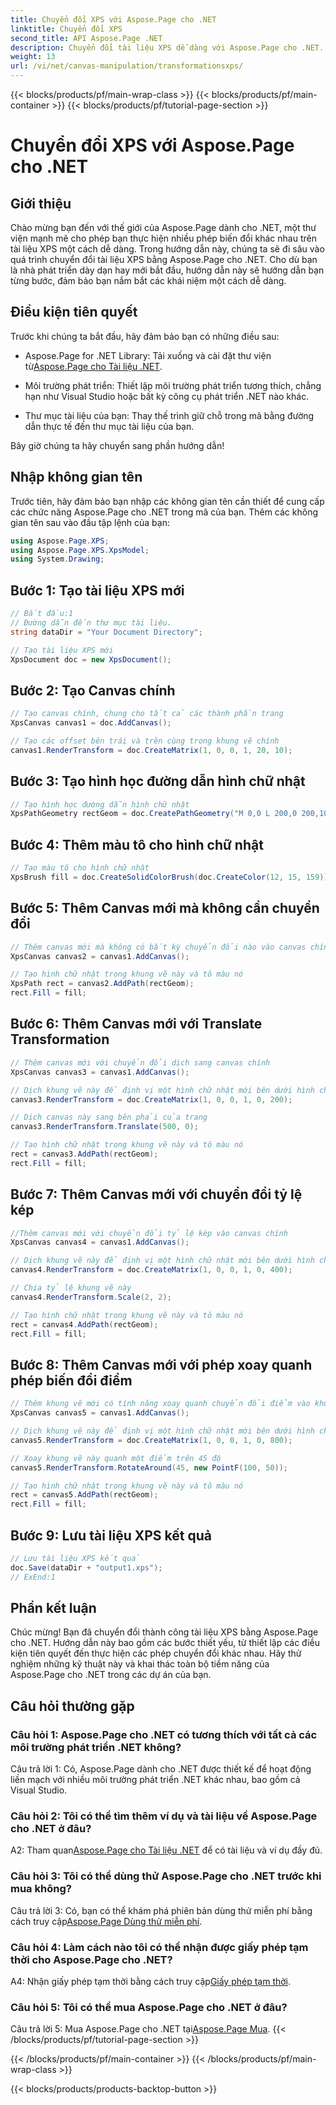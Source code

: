 ```yaml
---
title: Chuyển đổi XPS với Aspose.Page cho .NET
linktitle: Chuyển đổi XPS
second_title: API Aspose.Page .NET
description: Chuyển đổi tài liệu XPS dễ dàng với Aspose.Page cho .NET. Hãy làm theo hướng dẫn từng bước của chúng tôi để chuyển đổi liền mạch.
weight: 13
url: /vi/net/canvas-manipulation/transformationsxps/
---
```


{{< blocks/products/pf/main-wrap-class >}}
{{< blocks/products/pf/main-container >}}
{{< blocks/products/pf/tutorial-page-section >}}

# Chuyển đổi XPS với Aspose.Page cho .NET

## Giới thiệu

Chào mừng bạn đến với thế giới của Aspose.Page dành cho .NET, một thư viện mạnh mẽ cho phép bạn thực hiện nhiều phép biến đổi khác nhau trên tài liệu XPS một cách dễ dàng. Trong hướng dẫn này, chúng ta sẽ đi sâu vào quá trình chuyển đổi tài liệu XPS bằng Aspose.Page cho .NET. Cho dù bạn là nhà phát triển dày dạn hay mới bắt đầu, hướng dẫn này sẽ hướng dẫn bạn từng bước, đảm bảo bạn nắm bắt các khái niệm một cách dễ dàng.

## Điều kiện tiên quyết

Trước khi chúng ta bắt đầu, hãy đảm bảo bạn có những điều sau:

-  Aspose.Page for .NET Library: Tải xuống và cài đặt thư viện từ[Aspose.Page cho Tài liệu .NET](https://reference.aspose.com/page/net/).

- Môi trường phát triển: Thiết lập môi trường phát triển tương thích, chẳng hạn như Visual Studio hoặc bất kỳ công cụ phát triển .NET nào khác.

- Thư mục tài liệu của bạn: Thay thế trình giữ chỗ trong mã bằng đường dẫn thực tế đến thư mục tài liệu của bạn.

Bây giờ chúng ta hãy chuyển sang phần hướng dẫn!

## Nhập không gian tên

Trước tiên, hãy đảm bảo bạn nhập các không gian tên cần thiết để cung cấp các chức năng Aspose.Page cho .NET trong mã của bạn. Thêm các không gian tên sau vào đầu tập lệnh của bạn:

```csharp
using Aspose.Page.XPS;
using Aspose.Page.XPS.XpsModel;
using System.Drawing;
```

## Bước 1: Tạo tài liệu XPS mới

```csharp
// Bắt đầu:1
// Đường dẫn đến thư mục tài liệu.
string dataDir = "Your Document Directory";

// Tạo tài liệu XPS mới
XpsDocument doc = new XpsDocument();
```

## Bước 2: Tạo Canvas chính

```csharp
// Tạo canvas chính, chung cho tất cả các thành phần trang
XpsCanvas canvas1 = doc.AddCanvas();

// Tạo các offset bên trái và trên cùng trong khung vẽ chính
canvas1.RenderTransform = doc.CreateMatrix(1, 0, 0, 1, 20, 10);
```

## Bước 3: Tạo hình học đường dẫn hình chữ nhật

```csharp
// Tạo hình học đường dẫn hình chữ nhật
XpsPathGeometry rectGeom = doc.CreatePathGeometry("M 0,0 L 200,0 200,100 0,100 Z");
```

## Bước 4: Thêm màu tô cho hình chữ nhật

```csharp
// Tạo màu tô cho hình chữ nhật
XpsBrush fill = doc.CreateSolidColorBrush(doc.CreateColor(12, 15, 159));
```

## Bước 5: Thêm Canvas mới mà không cần chuyển đổi

```csharp
// Thêm canvas mới mà không có bất kỳ chuyển đổi nào vào canvas chính
XpsCanvas canvas2 = canvas1.AddCanvas();

// Tạo hình chữ nhật trong khung vẽ này và tô màu nó
XpsPath rect = canvas2.AddPath(rectGeom);
rect.Fill = fill;
```

## Bước 6: Thêm Canvas mới với Translate Transformation

```csharp
// Thêm canvas mới với chuyển đổi dịch sang canvas chính
XpsCanvas canvas3 = canvas1.AddCanvas();

// Dịch khung vẽ này để định vị một hình chữ nhật mới bên dưới hình chữ nhật trước đó
canvas3.RenderTransform = doc.CreateMatrix(1, 0, 0, 1, 0, 200);

// Dịch canvas này sang bên phải của trang
canvas3.RenderTransform.Translate(500, 0);

// Tạo hình chữ nhật trong khung vẽ này và tô màu nó
rect = canvas3.AddPath(rectGeom);
rect.Fill = fill;
```

## Bước 7: Thêm Canvas mới với chuyển đổi tỷ lệ kép

```csharp
//Thêm canvas mới với chuyển đổi tỷ lệ kép vào canvas chính
XpsCanvas canvas4 = canvas1.AddCanvas();

// Dịch khung vẽ này để định vị một hình chữ nhật mới bên dưới hình chữ nhật trước đó
canvas4.RenderTransform = doc.CreateMatrix(1, 0, 0, 1, 0, 400);

// Chia tỷ lệ khung vẽ này
canvas4.RenderTransform.Scale(2, 2);

// Tạo hình chữ nhật trong khung vẽ này và tô màu nó
rect = canvas4.AddPath(rectGeom);
rect.Fill = fill;
```

## Bước 8: Thêm Canvas mới với phép xoay quanh phép biến đổi điểm

```csharp
// Thêm khung vẽ mới có tính năng xoay quanh chuyển đổi điểm vào khung vẽ chính
XpsCanvas canvas5 = canvas1.AddCanvas();

// Dịch khung vẽ này để định vị một hình chữ nhật mới bên dưới hình chữ nhật trước đó
canvas5.RenderTransform = doc.CreateMatrix(1, 0, 0, 1, 0, 800);

// Xoay khung vẽ này quanh một điểm trên 45 độ
canvas5.RenderTransform.RotateAround(45, new PointF(100, 50));

// Tạo hình chữ nhật trong khung vẽ này và tô màu nó
rect = canvas5.AddPath(rectGeom);
rect.Fill = fill;
```

## Bước 9: Lưu tài liệu XPS kết quả

```csharp
// Lưu tài liệu XPS kết quả
doc.Save(dataDir + "output1.xps");
// ExEnd:1
```

## Phần kết luận

Chúc mừng! Bạn đã chuyển đổi thành công tài liệu XPS bằng Aspose.Page cho .NET. Hướng dẫn này bao gồm các bước thiết yếu, từ thiết lập các điều kiện tiên quyết đến thực hiện các phép chuyển đổi khác nhau. Hãy thử nghiệm những kỹ thuật này và khai thác toàn bộ tiềm năng của Aspose.Page cho .NET trong các dự án của bạn.

## Câu hỏi thường gặp

### Câu hỏi 1: Aspose.Page cho .NET có tương thích với tất cả các môi trường phát triển .NET không?

Câu trả lời 1: Có, Aspose.Page dành cho .NET được thiết kế để hoạt động liền mạch với nhiều môi trường phát triển .NET khác nhau, bao gồm cả Visual Studio.

### Câu hỏi 2: Tôi có thể tìm thêm ví dụ và tài liệu về Aspose.Page cho .NET ở đâu?

 A2: Tham quan[Aspose.Page cho Tài liệu .NET](https://reference.aspose.com/page/net/) để có tài liệu và ví dụ đầy đủ.

### Câu hỏi 3: Tôi có thể dùng thử Aspose.Page cho .NET trước khi mua không?

 Câu trả lời 3: Có, bạn có thể khám phá phiên bản dùng thử miễn phí bằng cách truy cập[Aspose.Page Dùng thử miễn phí](https://releases.aspose.com/).

### Câu hỏi 4: Làm cách nào tôi có thể nhận được giấy phép tạm thời cho Aspose.Page cho .NET?

 A4: Nhận giấy phép tạm thời bằng cách truy cập[Giấy phép tạm thời](https://purchase.aspose.com/temporary-license/).

### Câu hỏi 5: Tôi có thể mua Aspose.Page cho .NET ở đâu?

 Câu trả lời 5: Mua Aspose.Page cho .NET tại[Aspose.Page Mua](https://purchase.aspose.com/buy).
{{< /blocks/products/pf/tutorial-page-section >}}

{{< /blocks/products/pf/main-container >}}
{{< /blocks/products/pf/main-wrap-class >}}

{{< blocks/products/products-backtop-button >}}
